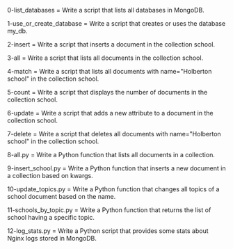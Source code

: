 0-list_databases = Write a script that lists all databases in MongoDB.

1-use_or_create_database = Write a script that creates or uses the database my_db.

2-insert = Write a script that inserts a document in the collection school.

3-all = Write a script that lists all documents in the collection school.

4-match = Write a script that lists all documents with name="Holberton school" in the collection school.

5-count = Write a script that displays the number of documents in the collection school.

6-update = Write a script that adds a new attribute to a document in the collection school.

7-delete = Write a script that deletes all documents with name="Holberton school" in the collection school.

8-all.py = Write a Python function that lists all documents in a collection.

9-insert_school.py = Write a Python function that inserts a new document in a collection based on kwargs.

10-update_topics.py = Write a Python function that changes all topics of a school document based on the name.

11-schools_by_topic.py = Write a Python function that returns the list of school having a specific topic.

12-log_stats.py = Write a Python script that provides some stats about Nginx logs stored in MongoDB.
